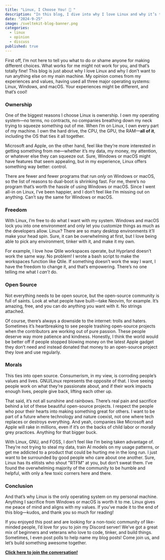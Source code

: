 ```yaml
---
title: "Linux, I Choose You! 🐧 "
description: "In this blog, I dive into why I love Linux and why it’s the only operating system I use on my personal machine. From ownership and freedom to open-source values, I explain what makes Linux special for me and why it aligns with my morals and passions as a developer."
date: "2024-9-25"
image: /sveltekit-blog-banner.png
categories:
  - linux
  - opinion
  - discuss
published: true
---
```


First off, I’m not here to tell you what to do or shame anyone for making different choices. What works for me might not work for you, and that’s totally fine! This blog is just about why I love Linux and why I don’t want to run anything else on my main machine. My opinion comes from my experiences and values, having used all three major operating systems: Linux, Windows, and macOS. Your experiences might be different, and that’s cool!

### **Ownership**

One of the biggest reasons I choose Linux is ownership. I own my operating system—no terms, no contracts, no companies breathing down my neck trying to squeeze something out of me. When I’m on Linux, I own every part of my machine. I own the hard drive, the CPU, the GPU, the RAM—**all of it**, including the OS that ties it all together.

Microsoft and Apple, on the other hand, feel like they’re more interested in getting something from me—whether it’s my data, my money, my attention, or whatever else they can squeeze out. Sure, Windows or macOS might have features that seem appealing, but in my experience, Linux offers something way better: control.

There are fewer and fewer programs that run _only_ on Windows or macOS, so the list of reasons to dual-boot is shrinking fast. For me, there’s no program that’s worth the hassle of using Windows or macOS. Since I went all-in on Linux, I’ve been happier, and I don’t feel like I’m missing out on anything. Can’t say the same for Windows or macOS.

### **Freedom**

With Linux, I’m free to do what I want with my system. Windows and macOS lock you into one environment and only let you customize things as much as the developers allow. Linux? There are so many desktop environments it’ll make your head spin. Sure, it can be overwhelming at first, but I love being able to pick any environment, tinker with it, and make it my own.

For example, I love how Qtile workspaces operate, but Hyprland doesn’t work the same way. No problem! I wrote a bash script to make the workspaces function like Qtile. If something doesn’t work the way I want, I have the freedom to change it, and that’s empowering. There’s no one telling me what I _can’t_ do.

### **Open Source**

Not everything needs to be open source, but the open-source community is full of saints. Look at what people have built—take Neovim, for example. It’s amazing, free, and you can do anything you want with it. No strings attached.

Of course, there’s always a downside to the internet: trolls and haters. Sometimes it’s heartbreaking to see people trashing open-source projects when the contributors are working out of pure passion. These people deserve way more patience and kindness. Honestly, I think the world would be better off if people stopped blowing money on the latest Apple gadget they don’t need and instead donated that money to an open-source project they love and use regularly.

### **Morals**

This ties into open source. Consumerism, in my view, is corroding people’s values and lives. GNU/Linux represents the opposite of that. I love seeing people work on what they’re passionate about, and if their work impacts enough lives, people give back, lifting each other up.

That said, it’s not all sunshine and rainbows. There’s real pain and sacrifice behind a lot of these beautiful open-source projects. I respect the people who pour their hearts into making something great for others. I want to be part of a future where technology and nature coexist, not one where tech replaces or destroys everything. And yeah, companies like Microsoft and Apple will rake in millions, even if it’s on the backs of child labor or morally grey practices. Anything for that bigger buck.

With Linux, GNU, and FOSS, I don’t feel like I’m being taken advantage of. They’re not trying to steal my data, train AI models on my usage patterns, or get me addicted to a product that could be hurting me in the long run. I just want to be surrounded by good people who care about one another. Sure, Linux has its elitists who shout "RTFM" at you, but don’t sweat them. I’ve found the overwhelming majority of the community to be humble and helpful, with only a few toxic corners here and there.

### **Conclusion**

And that’s why Linux is the only operating system on my personal machine. Anything I sacrifice from Windows or macOS is worth it to me. Linux gives me peace of mind and aligns with my values. If you’ve made it to the end of this blog—kudos, and thank you so much for reading!

If you enjoyed this post and are looking for a non-toxic community of like-minded people, I’d love for you to join my Discord server! We’ve got a great mix of beginners and veterans who love to code, tinker, and build things. Sometimes, I even post polls to help name my blog posts! Come join us, and let’s build something awesome together.

**[Click here to join the conversation!](https://discord.gg/4PCy4Bz)**
